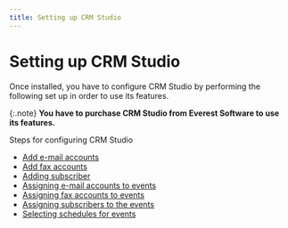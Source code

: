 ```yaml
---
title: Setting up CRM Studio
---
```


# Setting up CRM  Studio


Once installed, you have to configure CRM  Studio by performing the following set up in order to use its features.


{:.note}
**You have to purchase CRM  Studio from Everest Software to use its features.**


Steps for configuring CRM  Studio

- [Add  e-mail accounts]({{site.crm_baseurl}}/misc/add_email_accounts_crm_studio.html)
- [Add  fax accounts]({{site.crm_baseurl}}/misc/add_fax_accounts_crm_studio.html)
- [Adding  subscriber]({{site.crm_baseurl}}/misc/adding_subscriber_crm_studio.html)
- [Assigning  e-mail accounts to events]({{site.crm_baseurl}}/misc/assigning_email_accounts_to_events_crm_studio.html)
- [Assigning  fax accounts to events]({{site.crm_baseurl}}/misc/assigning_fax_accounts_to_events_crm_studio.html)
- [Assigning  subscribers to the events]({{site.crm_baseurl}}/misc/assigning_subscribers_to_events_crm_studio.html)
- [Selecting  schedules for events]({{site.crm_baseurl}}/misc/selecting_schedules_for_events_crm_studio.html)

